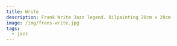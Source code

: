 ```yaml
---
title: Write
description: Frank Write Jazz legend. Oilpainting 20cm x 20cm
image: /img/frans-write.jpg
tags:
  - jazz
---
```

